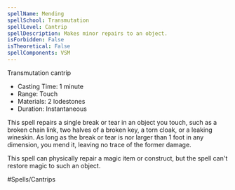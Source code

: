 ```yaml
---
spellName: Mending
spellSchool: Transmutation
spellLevel: Cantrip
spellDescription: Makes minor repairs to an object.
isForbidden: False
isTheoretical: False
spellComponents: VSM
---
```


Transmutation cantrip

- Casting Time: 1 minute
- Range: Touch
- Materials: 2 lodestones
- Duration: Instantaneous

This spell repairs a single break or tear in an object you touch, such as a broken chain link, two halves of a broken key, a torn cloak, or a leaking wineskin. As long as the break or tear is nor larger than 1 foot in any dimension, you mend it, leaving no trace of the former damage.

This spell can physically repair a magic item or construct, but the spell can't restore magic to such an object.

#Spells/Cantrips